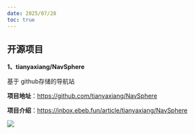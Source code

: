 ```yaml
---
date: 2025/07/28
toc: true
---
```


## 开源项目
**1、tianyaxiang/NavSphere**

基于 github存储的导航站

**项目地址**：https://github.com/tianyaxiang/NavSphere

**项目介绍**：https://inbox.ebeb.fun/article/tianyaxiang/NavSphere

![](https://repository-images.githubusercontent.com/897641795/4d46fa15-c456-4f9c-b3c7-ad5ba2d3d7bb)


